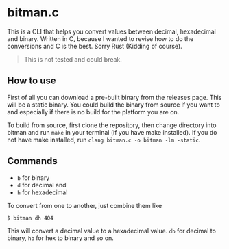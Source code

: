 # bitman.c

This is a CLI that helps you convert values between decimal, hexadecimal and binary.
Written in C, because I wanted to revise how to do the conversions and C is the best. Sorry Rust (Kidding of course).

> This is not tested and could break.

## How to use
First of all you can download a pre-built binary from the releases page. This will be a static binary.
You could build the binary from source if you want to and especially if there is no build for the platform you are on.

To build from source, first clone the repository, then change directory into bitman and run `make` in your terminal (if you have make installed). If you do not have make installed, run `clang bitman.c -o bitman -lm -static`.

## Commands
- `b` for binary
- `d` for decimal and
- `h` for hexadecimal

To convert from one to another, just combine them like
```shell
$ bitman dh 404
```
This will convert a decimal value to a hexadecimal value. `db` for decimal to binary, `hb` for hex to binary and so on.

